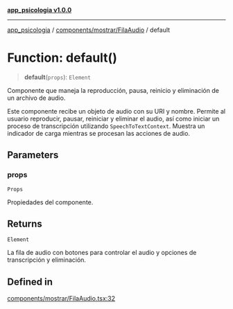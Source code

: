 [**app_psicologia v1.0.0**](../../../../README.md)

***

[app_psicologia](../../../../modules.md) / [components/mostrar/FilaAudio](../README.md) / default

# Function: default()

> **default**(`props`): `Element`

Componente que maneja la reproducción, pausa, reinicio y eliminación de un archivo de audio.

Este componente recibe un objeto de audio con su URI y nombre. Permite al usuario reproducir, pausar,
reiniciar y eliminar el audio, así como iniciar un proceso de transcripción utilizando `SpeechToTextContext`.
Muestra un indicador de carga mientras se procesan las acciones de audio.

## Parameters

### props

`Props`

Propiedades del componente.

## Returns

`Element`

La fila de audio con botones para controlar el audio y opciones de transcripción y eliminación.

## Defined in

[components/mostrar/FilaAudio.tsx:32](https://github.com/XxtbmfxX/app_psicologia/blob/da762f4f9225edbb02c8e13dfe2f9bc7ae75eef5/components/mostrar/FilaAudio.tsx#L32)
